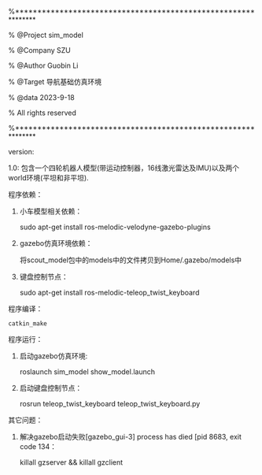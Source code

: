 %**************************************************************

 % @Project sim_model

 % @Company SZU

 % @Author  Guobin Li

 % @Target  导航基础仿真环境

 % @data    2023-9-18

 % All rights reserved

%**************************************************************


version:

1.0: 包含一个四轮机器人模型(带运动控制器，16线激光雷达及IMU)以及两个world环境(平坦和非平坦).


程序依赖：

1. 小车模型相关依赖：

	sudo apt-get install ros-melodic-velodyne-gazebo-plugins

2. gazebo仿真环境依赖：

	将scout_model包中的models中的文件拷贝到Home/.gazebo/models中

3. 键盘控制节点：

	sudo apt-get install ros-melodic-teleop_twist_keyboard


程序编译：

	catkin_make


程序运行：

1. 启动gazebo仿真环境:

	roslaunch sim_model show_model.launch

2. 启动键盘控制节点：

	rosrun teleop_twist_keyboard teleop_twist_keyboard.py


其它问题：

1. 解决gazebo启动失败[gazebo_gui-3] process has died [pid 8683, exit code 134：

	killall gzserver && killall gzclient 

